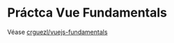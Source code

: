 # Práctca Vue Fundamentals

Véase [crguezl/vuejs-fundamentals](https://github.com/crguezl/vuejs-fundamentals)